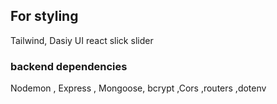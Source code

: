 ## For styling 
Tailwind,
Dasiy UI
react slick slider
### backend dependencies 
Nodemon , Express , Mongoose, bcrypt ,Cors ,routers ,dotenv